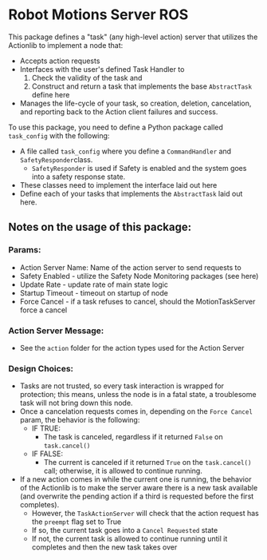 # Robot Motions Server ROS

This package defines a "task" (any high-level action) server that utilizes the Actionlib to implement a node that: 
- Accepts action requests
- Interfaces with the user's defined Task Handler to 
    1. Check the validity of the task and 
    2. Construct and return a task that implements the base `AbstractTask` define here
- Manages the life-cycle of your task, so creation, deletion, cancelation, and reporting back to the Action client failures and success. 

To use this package, you need to define a Python package called `task_config` with the following: 
- A file called `task_config` where you define a `CommandHandler` and `SafetyResponder`class. 
    - `SafetyResponder` is used if Safety is enabled and the system goes into a safety response state. 
- These classes need to implement the interface laid out here
- Define each of your tasks that implements the `AbstractTask` laid out here. 

## Notes on the usage of this package: ##

### Params: ###
- Action Server Name: Name of the action server to send requests to
- Safety Enabled - utilize the Safety Node Monitoring packages (see here)
- Update Rate - update rate of main state logic
- Startup Timeout - timeout on startup of node
- Force Cancel - if a task refuses to cancel, should the MotionTaskServer force a cancel

### Action Server Message: ###
- See the `action` folder for the action types used for the Action Server

### Design Choices: ###
- Tasks are not trusted, so every task interaction is wrapped for protection; this means, unless the node is in a fatal state, a troublesome task will not bring down this node. 
- Once a cancelation requests comes in, depending on the `Force Cancel` param, the behavior is the following: 
    - IF TRUE: 
        - The task is canceled, regardless if it returned `False` on `task.cancel()`
    - IF FALSE: 
        - The current is canceled if it returned `True` on the `task.cancel()` call; otherwise, it is allowed to continue running. 
- If a new action comes in while the current one is running, the behavior of the Actionlib is to make the server aware there is a new task available (and overwrite the pending action if a third is requested before the first completes). 
    - However, the `TaskActionServer` will check that the action request has the `preempt` flag set to True
    - If so, the current task goes into a `Cancel Requested` state
    - If not, the current task is allowed to continue running until it completes and then the new task takes over
